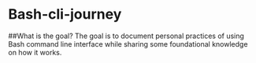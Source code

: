 # Bash-cli-journey

##What is the goal?
The goal is to document personal practices of using Bash command line interface while sharing some foundational knowledge on how it works.

